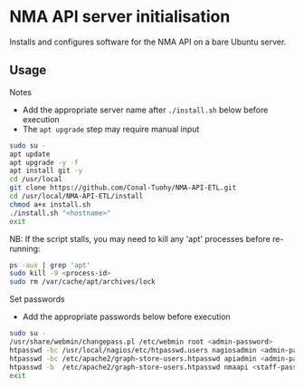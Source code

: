 # NMA API server initialisation

Installs and configures software for the NMA API on a bare Ubuntu server.  

## Usage

Notes
* Add the appropriate server name after `./install.sh` below before execution
* The `apt upgrade` step may require manual input

```sh
sudo su -
apt update
apt upgrade -y -f
apt install git -y
cd /usr/local
git clone https://github.com/Conal-Tuohy/NMA-API-ETL.git
cd /usr/local/NMA-API-ETL/install
chmod a+x install.sh
./install.sh "<hostname>"
exit
```

NB: If the script stalls, you may need to kill any 'apt' processes before re-running:
```sh
ps -aux | grep 'apt'
sudo kill -9 <process-id>
sudo rm /var/cache/apt/archives/lock
```

Set passwords
* Add the appropriate passwords below before execution

```sh
sudo su -
/usr/share/webmin/changepass.pl /etc/webmin root <admin-password>
htpasswd -bc /usr/local/nagios/etc/htpasswd.users nagiosadmin <admin-password>
htpasswd -bc /etc/apache2/graph-store-users.htpasswd apiadmin <admin-password>
htpasswd -b  /etc/apache2/graph-store-users.htpasswd nmaapi <staff-password>
exit
```
